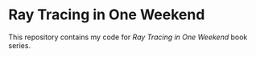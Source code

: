 # Ray Tracing in One Weekend

This repository contains my code for *Ray Tracing in One Weekend* book series.

